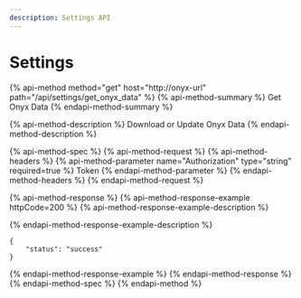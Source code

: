 ```yaml
---
description: Settings API
---
```


# Settings

{% api-method method="get" host="http://onyx-url" path="/api/settings/get\_onyx\_data" %}
{% api-method-summary %}
Get Onyx Data
{% endapi-method-summary %}

{% api-method-description %}
Download or Update Onyx Data
{% endapi-method-description %}

{% api-method-spec %}
{% api-method-request %}
{% api-method-headers %}
{% api-method-parameter name="Authorization" type="string" required=true %}
Token
{% endapi-method-parameter %}
{% endapi-method-headers %}
{% endapi-method-request %}

{% api-method-response %}
{% api-method-response-example httpCode=200 %}
{% api-method-response-example-description %}

{% endapi-method-response-example-description %}

```text
{
    "status": "success"
}
```
{% endapi-method-response-example %}
{% endapi-method-response %}
{% endapi-method-spec %}
{% endapi-method %}

